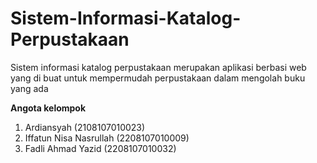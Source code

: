 # Sistem-Informasi-Katalog-Perpustakaan
Sistem informasi katalog perpustakaan merupakan aplikasi berbasi web yang di buat untuk mempermudah perpustakaan dalam mengolah buku yang ada

**Angota kelompok**
1. Ardiansyah (2108107010023)
2. Iffatun Nisa Nasrullah (2208107010009)
3. Fadli Ahmad Yazid (2208107010032)
